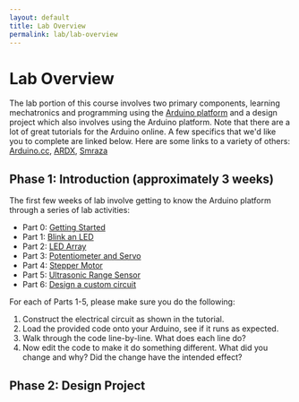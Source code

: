 ```yaml
---
layout: default
title: Lab Overview
permalink: lab/lab-overview
---
```


# Lab Overview

The lab portion of this course involves two primary components, learning mechatronics and programming using the [Arduino platform](https://www.arduino.cc/en/Guide/Introduction) and a design project which also involves using the Arduino platform. Note that there are a lot of great tutorials for the Arduino online. A few specifics that we'd like you to complete are linked below. Here are some links to a variety of others: [Arduino.cc](https://www.arduino.cc/en/Tutorial/BuiltInExamples), [ARDX](http://www.oomlout.com/a/products/ardx/), [Smraza](https://mega.nz/#F!F1gj0Y7L!vrf91AD2b5OowYc43dSR7Q)

## Phase 1: Introduction (approximately 3 weeks)

The first few weeks of lab involve getting to know the Arduino platform through a series of lab activities:
- Part 0: [Getting Started](/lab/getting-started)
- Part 1: [Blink an LED](https://www.arduino.cc/en/Tutorial/Blink)
- Part 2: [LED Array](https://mega.nz/#F!F1gj0Y7L!vrf91AD2b5OowYc43dSR7Q!J04wWLwA)
- Part 3: [Potentiometer and Servo](https://mega.nz/#F!F1gj0Y7L!vrf91AD2b5OowYc43dSR7Q!Z4AXAD6S)
- Part 4: [Stepper Motor](https://mega.nz/#F!F1gj0Y7L!vrf91AD2b5OowYc43dSR7Q!98JRmZJK)
- Part 5: [Ultrasonic Range Sensor](https://mega.nz/#F!F1gj0Y7L!vrf91AD2b5OowYc43dSR7Q!0o5GjQbR)
- Part 6: [Design a custom circuit](/lab/custom-circuit)

For each of Parts 1-5, please make sure you do the following:
1. Construct the electrical circuit as shown in the tutorial.
1. Load the provided code onto your Arduino, see if it runs as expected.
1. Walk through the code line-by-line. What does each line do?
1. Now edit the code to make it do something different. What did you change and why? Did the change have the intended effect?

## Phase 2: Design Project


